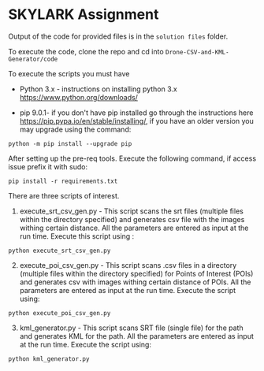 # SKYLARK Assignment

Output of the code for provided files is in the `solution files` folder.

To execute the code, clone the repo and cd into `Drone-CSV-and-KML-Generator/code`

To execute the scripts you must have  
    
* Python 3.x - instructions on installing python 3.x https://www.python.org/downloads/

* pip 9.0.1- if you don't have pip installed go through the instructions here https://pip.pypa.io/en/stable/installing/, if you have an older version you may upgrade using the command:
```
python -m pip install --upgrade pip
``` 


After setting up the pre-req tools. Execute the following command, if access issue prefix it with sudo:

```
pip install -r requirements.txt
```

There are three scripts of interest.

1. execute_srt_csv_gen.py  - This script scans the srt files (multiple files within the directory specified) and generates csv file with the images withing certain distance. All the parameters are entered as input at the run time. Execute this script using :
```
python execute_srt_csv_gen.py
```

2. execute_poi_csv_gen.py - This script scans .csv files in a directory (multiple files within the directory specified) for Points of Interest (POIs) and generates csv with images withing certain distance of POIs. All the parameters are entered as input at the run time. Execute the script using:
```
python execute_poi_csv_gen.py
```

3. kml_generator.py - This script scans SRT file (single file) for the path and generates KML for the path. All the parameters are entered as input at the run time. Execute the script using:
```
python kml_generator.py
```